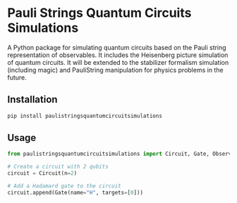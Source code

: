 # Pauli Strings Quantum Circuits Simulations

A Python package for simulating quantum circuits based on the Pauli string representation of observables.
It includes the Heisenberg picture simulation of quantum circuits.
It will be extended to the stabilizer formalism simulation (including magic) and PauliString manipulation for physics problems in the future.

## Installation

```bash
pip install paulistringsquantumcircuitsimulations
```

## Usage

```python
from paulistringsquantumcircuitsimulations import Circuit, Gate, Observable, HeisenbergSimulator

# Create a circuit with 2 qubits
circuit = Circuit(n=2)

# Add a Hadamard gate to the circuit
circuit.append(Gate(name="H", targets=[0]))


```

